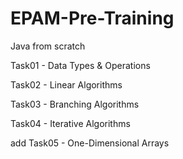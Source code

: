 # EPAM-Pre-Training
Java from scratch

Task01 - Data Types & Operations

Task02 - Linear Algorithms

Task03 - Branching Algorithms

Task04 - Iterative Algorithms

add Task05 - One-Dimensional Arrays

